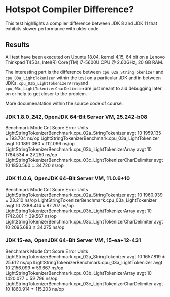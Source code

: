 # Hotspot Compiler Difference?
This test highlights a compiler difference between JDK 8 and JDK 11 that exhibits slower performance with older code.

## Results

All test have been executed on Ubuntu 18.04, kernel 4.15, 64 bit on a Lenovo Thinkpad T450s, Intel(R) Core(TM) i7-5600U CPU @ 2.60GHz, 20 GB RAM.

The interesting part is the difference between `cpu_02a_StringTokenizer` and `cpu_03a_LightTokenizer` within the test on a particular JDK and in between JDKs. `cpu_03b_LightTokenizerArray`and `cpu_03c_LightTokenizerCharDelimiter`are just meant to aid debugging later on or help to get closer to the problem.

More documenatation within the source code of course.

### JDK 1.8.0_242, OpenJDK 64-Bit Server VM, 25.242-b08
Benchmark                                                          Mode  Cnt     Score     Error  Units
LightStringTokenizerBenchmark.cpu_02a_StringTokenizer              avgt   10  1959.135 ± 193.704  ns/op
LightStringTokenizerBenchmark.cpu_03a_LightTokenizer               avgt   10  1891.080 ± 112.096  ns/op
LightStringTokenizerBenchmark.cpu_03b_LightTokenizerArray          avgt   10  1784.534 ±  27.250  ns/op
LightStringTokenizerBenchmark.cpu_03c_LightTokenizerCharDelimiter  avgt   10  1850.560 ±  34.720  ns/op

### JDK 11.0.6, OpenJDK 64-Bit Server VM, 11.0.6+10
Benchmark                                                          Mode  Cnt     Score    Error  Units
LightStringTokenizerBenchmark.cpu_02a_StringTokenizer              avgt   10  1960.939 ± 23.210  ns/op
LightStringTokenizerBenchmark.cpu_03a_LightTokenizer               avgt   10  2388.414 ± 87.207  ns/op
LightStringTokenizerBenchmark.cpu_03b_LightTokenizerArray          avgt   10  1742.801 ± 39.567  ns/op
LightStringTokenizerBenchmark.cpu_03c_LightTokenizerCharDelimiter  avgt   10  2095.683 ± 34.275  ns/op

### JDK 15-ea, OpenJDK 64-Bit Server VM, 15-ea+12-431
Benchmark                                                          Mode  Cnt     Score     Error  Units
LightStringTokenizerBenchmark.cpu_02a_StringTokenizer              avgt   10  1657.819 ±  25.612  ns/op
LightStringTokenizerBenchmark.cpu_03a_LightTokenizer               avgt   10  2156.099 ±  59.667  ns/op
LightStringTokenizerBenchmark.cpu_03b_LightTokenizerArray          avgt   10  1420.077 ±  52.796  ns/op
LightStringTokenizerBenchmark.cpu_03c_LightTokenizerCharDelimiter  avgt   10  1860.914 ± 115.203  ns/op
